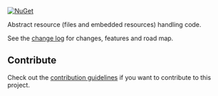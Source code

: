 
[![NuGet](https://img.shields.io/nuget/v/Zenseless.Resources.svg)](https://www.nuget.org/packages/Zenseless.Resources/)

Abstract resource (files and embedded resources) handling code. 

See the [change log](CHANGELOG.md) for changes, features and road map.

## Contribute
Check out the [contribution guidelines](CONTRIBUTING.md) if you want to contribute to this project.
